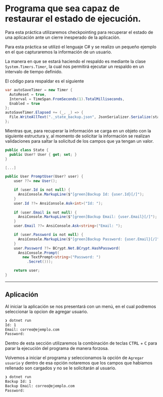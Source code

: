 # Programa que sea capaz de restaurar el estado de ejecución.

Para esta práctica utilizaremos checkpointing para recuperar el estado de una aplicación ante un cierre inesperado de la aplicación.

Para esta práctica se utilizó el lenguaje C# y se realizo un pequeño ejemplo en el que capturaremos la información de un usuario.

La manera en que se estará haciendo el respaldo es mediante la clase `System.Timers.Timer`, la cual nos permitirá ejecutar un respaldo en un intervalo de tiempo definido.

El código para respaldar es el siguiente

```csharp
var autoSaveTimer = new Timer {
  AutoReset = true,
  Interval = TimeSpan.FromSeconds(1).TotalMilliseconds,
  Enabled = true
};
autoSaveTimer.Elapsed += (_, _) => {
  File.WriteAllText("._state_backup.json", JsonSerializer.Serialize(state));
};
```

Mientras que, para recuperar la información se carga en un objeto con la siguiente estructura y, al momento de solicitar la información se realizan validaciones para saltar la solicitud de los campos que ya tengan un valor.

```csharp
public class State {
  public User? User { get; set; }
}

[...]

public User PromptUser(User? user) {
    user ??= new User();

    if (user.Id is not null) {
      AnsiConsole.MarkupLine($"[green]Backup Id: {user.Id}[/]");
    }
    user.Id ??= AnsiConsole.Ask<int>("Id: ");
    
    if (user.Email is not null) {
      AnsiConsole.MarkupLine($"[green]Backup Email: {user.Email}[/]");
    }
    user.Email ??= AnsiConsole.Ask<string>("Email: ");

    if (user.Password is not null) {
      AnsiConsole.MarkupLine($"[green]Backup Password: {user.Email}[/]");
    }
    user.Password ??= BCrypt.Net.BCrypt.HashPassword(
      AnsiConsole.Prompt(
        new TextPrompt<string>("Password: ")
          .Secret()));

    return user;
}
```

---

## Aplicación

Al iniciar la aplicación se nos presentará con un menú, en el cual podremos seleccionar la opcion de agregar usuario.

```bash
❯ dotnet run
Id: 1
Email: correo@ejemplo.com
Password: 
```

Dentro de esta sección utilizaremos la combinación de teclas <kbd>CTRL</kbd> + <kbd>C</kbd> para parar la ejecución del programa de manera forzosa.

Volvemos a iniciar el programa y seleccionamos la opción de `Agregar usuario` y dentro de esa opción notaremos que los campos que habiamos rellenado son cargados y no se le solicitarán al usuario.

```bash
❯ dotnet run
Backup Id: 1
Backup Email: correo@ejemplo.com
Password: 
```